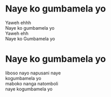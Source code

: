 # Naye ko gumbamela yo  

Yaweh ehhh  
Naye ko gumbamela yo  
Yaweh ehh  
Naye ko Gumbamela yo  

# Naye ko gumbamela yo  

liboso nayo napusani naye  
kogumbamela yo  
maboko nanga natomboli  
naye kogumbamela yo  
